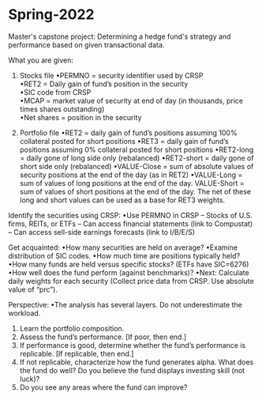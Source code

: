 # Spring-2022
Master's capstone project: Determining a hedge fund's strategy and performance based on given transactional data. 

What you are given:  
1. Stocks file 
•PERMNO = security identifier used by CRSP  
•RET2 = Daily gain of fund’s position in the security  
•SIC code from CRSP  
•MCAP = market value of security at end of day (in thousands, price times shares
outstanding)  
•Net shares = position in the security  

2. Portfolio file
•RET2 = daily gain of fund’s positions assuming 100% collateral posted for short positions
•RET3 = daily gain of fund’s positions assuming 0% collateral posted for short positions
•RET2-long = daily gone of long side only (rebalanced)
•RET2-short = daily gone of short side only (rebalanced)
•VALUE-Close = sum of absolute values of security positions at the end of the day (as
in RET2)
•VALUE-Long = sum of values of long positions at the end of the day.
VALUE-Short = sum of values of short positions at the end of the day.
The net of these long and short values can be used as a base for RET3 weights.

Identify the securities using CRSP:
•Use PERMNO in CRSP
– Stocks of U.S. firms, REITs, or ETFs
– Can access financial statements (link to Compustat)
– Can access sell-side earnings forecasts (link to I/B/E/S)

Get acquainted:
•How many securities are held on average?
•Examine distribution of SIC codes.
•How much time are positions typically held?
•How many funds are held versus specific stocks? (ETFs have SIC=6276)
•How well does the fund perform (against benchmarks)?
•Next: Calculate daily weights for each security (Collect price data from CRSP. Use absolute
value of “prc”).

Perspective:
•The analysis has several layers. Do not underestimate the workload.
1. Learn the portfolio composition.
2. Assess the fund’s performance. [If poor, then end.]
3. If performance is good, determine whether the fund’s performance is replicable. [If
replicable, then end.]
4. If not replicable, characterize how the fund generates alpha. What does the fund do
well? Do you believe the fund displays investing skill (not luck)?
5. Do you see any areas where the fund can improve?
